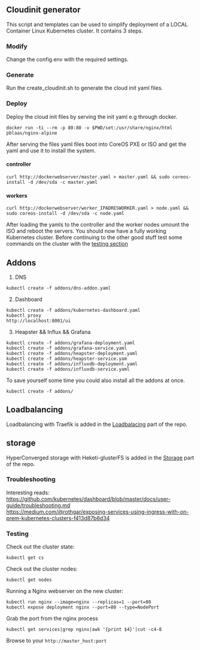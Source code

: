 ## Cloudinit generator
This script and templates can be used to simplify deployment of a LOCAL Container Linux Kubernetes cluster. It contains 3 steps.

### Modify
Change the config.env with the required settings.

### Generate
Run the create_cloudinit.sh to generate the cloud init yaml files.

### Deploy
Deploy the cloud init files by serving the init yaml e.g through docker.

```
docker run -ti --rm -p 80:80 -v $PWD/set:/usr/share/nginx/html pblaas/nginx-alpine
```

After serving the files yaml files boot into CoreOS PXE or ISO and get the yaml and use it to install the system.

#### controller
```
curl http://dockerwebserver/master.yaml > master.yaml && sudo coreos-install -d /dev/sda -c master.yaml
```
#### workers
```
curl http://dockerwebserver/worker_IPADRESWORKER.yaml > node.yaml && sudo coreos-install -d /dev/sda -c node.yaml
```
After loading the yamls to the controller and the worker nodes umount the ISO and reboot the servers. You should now have a fully working Kubernetes cluster. Before continuing to the other good stuff test some commands on the cluster with the [testing section](#testing)


## Addons
1. DNS
```
kubectl create -f addons/dns-addon.yaml
```
2. Dashboard
```
kubectl create -f addons/kubernetes-dashboard.yaml
kubectl proxy
http://localhost:8001/ui
```
3. Heapster && Influx && Grafana
  ```
  kubectl create -f addons/grafana-deployment.yaml
  kubectl create -f addons/grafana-service.yaml
  kubectl create -f addons/heapster-deployment.yaml
  kubectl create -f addons/heapster-service.yam
  kubectl create -f addons/influxdb-deployment.yaml
  kubectl create -f addons/influxdb-service.yaml
  ```

To save yourself some time you could also install all the addons at once.
```
kubectl create -f addons/
```

## Loadbalancing
Loadbalancing with Traefik is added in the
[Loadbalacing](https://github.com/pblaas/cloudinit_generator/tree/master/loadbalancing) part of the repo.

## storage
HyperConverged storage with Heketi-glusterFS is added in the
[Storage](https://github.com/pblaas/cloudinit_generator/tree/master/storage) part of the repo.

### Troubleshooting
Interesting reads:
https://github.com/kubernetes/dashboard/blob/master/docs/user-guide/troubleshooting.md<br>
https://medium.com/@rothgar/exposing-services-using-ingress-with-on-prem-kubernetes-clusters-f413d87b6d34

### Testing
Check out the cluster state:
```
kubectl get cs
```
Check out the cluster nodes:
```
kubectl get nodes
```

Running a Nginx webserver on the new cluster:
```
kubectl run nginx --image=nginx --replicas=1 --port=80
kubectl expose deployment nginx --port=80 --type=NodePort
```

Grab the port from the nginx process<br>
```
kubectl get services|grep nginx|awk '{print $4}'|cut -c4-8
```
Browse to your <code>http://master_host:port</code>
